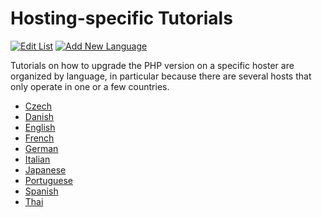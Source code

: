 # Hosting-specific Tutorials

[![Edit List](https://img.shields.io/badge/Edit_List--green.svg?style=social)](https://github.com/wp-core-php/servehappy-resources/edit/master/tutorials/hosting-specific/tutorials.md)
[![Add New Language](https://img.shields.io/badge/Add_New_Language--green.svg?style=social)](https://github.com/wp-core-php/servehappy-resources/new/master/tutorials/hosting-specific)

Tutorials on how to upgrade the PHP version on a specific hoster are organized by language, in particular because there are several hosts that only operate in one or a few countries.

* [Czech](tutorials-cs.md)
* [Danish](tutorials-dk.md)
* [English](tutorials-en.md)
* [French](tutorials-fr.md)
* [German](tutorials-de.md)
* [Italian](tutorials-it.md)
* [Japanese](tutorials-ja.md)
* [Portuguese](tutorials-pt.md)
* [Spanish](tutorials-es.md)
* [Thai](tutorials-th.md)
